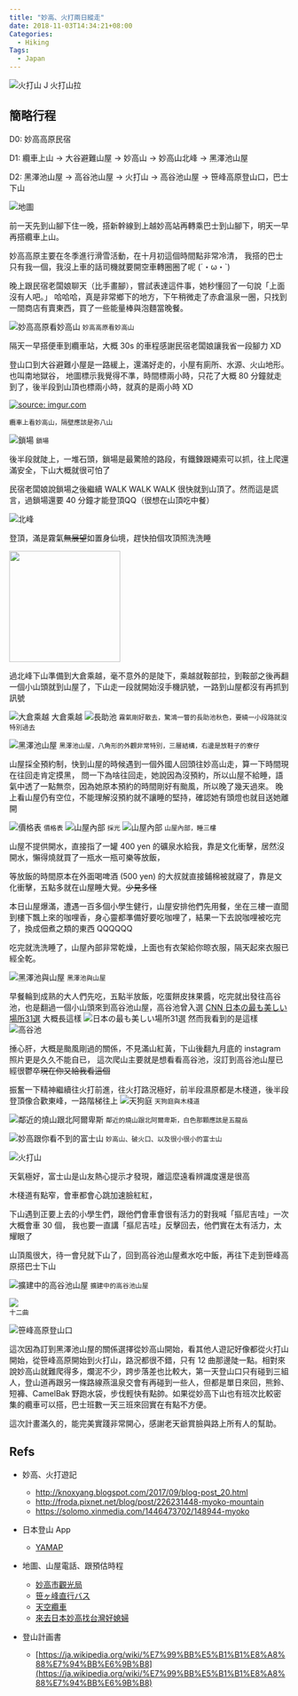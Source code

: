 ```yaml
---
title: "妙高、火打兩日縱走"
date: 2018-11-03T14:34:21+08:00
Categories:
  - Hiking
Tags:
  - Japan
---
```


![火打山](https://i.imgur.com/cadnHgf.jpg)
J 火打山拉

<!--more-->

## 簡略行程
D0: 妙高高原民宿

D1: 纜車上山 -> 大谷避難山屋 -> 妙高山 -> 妙高山北峰 -> 黑澤池山屋

D2: 黑澤池山屋 -> 高谷池山屋 -> 火打山 -> 高谷池山屋 -> 笹峰高原登山口，巴士下山

![地圖](https://i.imgur.com/xfckWd9.jpg)

前一天先到山腳下住一晚，搭新幹線到上越妙高站再轉乘巴士到山腳下，明天一早再搭纜車上山。

妙高高原主要在冬季進行滑雪活動，在十月初這個時間點非常冷清，
我搭的巴士只有我一個，我沒上車的話司機就要開空車轉圈圈了呢 (´・ω・`)

晚上跟民宿老闆娘聊天（比手畫腳），嘗試表達這件事，她秒懂回了一句說「上面沒有人吧。」
哈哈哈，真是非常鄉下的地方，下午稍微走了赤倉溫泉一圈，只找到一間商店有賣東西，買了一些能量棒與泡麵當晚餐。

![妙高高原看妙高山](https://i.imgur.com/txddXQu.jpg)
<small>妙高高原看妙高山</small>


隔天一早搭便車到纜車站，大概 30s 的車程感謝民宿老闆娘讓我省一段腳力 XD

登山口到大谷避難小屋是一路緩上，還滿好走的，小屋有廁所、水源、火山地形。也叫南地獄谷，
地圖標示我覺得不準，時間標兩小時，只花了大概 80 分鐘就走到了，後半段到山頂也標兩小時，就真的是兩小時 XD

<a href="https://imgur.com/lMRuhcn"><img src="https://i.imgur.com/lMRuhcn.gif" title="source: imgur.com" /></a>

<small>纜車上看妙高山，隔壁應該是弥八山</small>

![鎖場](https://i.imgur.com/vZSqLXQ.jpg)
<small>鎖場</small>

後半段就陡上，一堆石頭，鎖場是最驚險的路段，有鐵鍊跟繩索可以抓，往上爬還滿安全，下山大概就很可怕了

民宿老闆娘說鎖場之後繼續 WALK WALK WALK 很快就到山頂了。然而這是謊言，過鎖場還要 40 分鐘才能登頂QQ（很想在山頂吃中餐）

![北峰](https://i.imgur.com/NqnXI9S.jpg)

登頂，滿是霧氣<strike>無展望</strike>如置身仙境，趕快拍個攻頂照洗洗睡

<img src="https://i.imgur.com/dvxVWkM.jpg" width="200">

過北峰下山準備到大倉乘越，毫不意外的是陡下，乘越就鞍部拉，到鞍部之後再翻一個小山頭就到山屋了，下山走一段就開始沒手機訊號，一路到山屋都沒有再抓到訊號

![大倉乘越](https://i.imgur.com/JYXVLRC.jpg)
大倉乘越
![長助池](https://i.imgur.com/9lpewL1.jpg)
<small>霧氣剛好散去，驚鴻一瞥的長助池秋色，要繞一小段路就沒特別過去</small>

![黑澤池山屋](https://i.imgur.com/t6C5BbU.jpg)
<small>黑澤池山屋，八角形的外觀非常特別，三層結構，右邊是放鞋子的寮仔</small>

山屋採全預約制，快到山屋的時候遇到一個外國人回頭往妙高山走，算一下時間現在往回走肯定摸黑，
問一下為啥往回走，她說因為沒預約，所以山屋不給睡，語氣中透了一點無奈，因為她原本預約的時間剛好有颱風，所以晚了幾天過來。
晚上看山屋仍有空位，不能理解沒預約就不讓睡的堅持，確認她有頭燈也就目送她離開

![價格表](https://i.imgur.com/4lMoRsN.jpg)
<small>價格表</small>
![山屋內部](https://i.imgur.com/pW1Ox4m.jpg)
<small>採光</small>
![山屋內部](https://i.imgur.com/NEw03fj.jpg)
<small>山屋內部，睡三樓</small>

山屋不提供開水，直接指了一罐 400 yen 的礦泉水給我，靠是文化衝擊，居然沒開水，懶得燒就買了一瓶水一瓶可樂等放飯，

等放飯的時間原本在外面喝啤酒 (500 yen) 的大叔就直接鋪棉被就寢了，靠是文化衝擊，五點多就在山屋睡大覺。<strike>少見多怪</strike>

本日山屋爆滿，遭遇一百多個小學生健行，山屋安排他們先用餐，坐在三樓一直聞到樓下飄上來的咖哩香，身心靈都準備好要吃咖哩了，結果一下去說咖哩被吃完了，換成佃煮之類的東西 QQQQQQ

吃完就洗洗睡了，山屋內部非常乾燥，上面也有衣架給你晾衣服，隔天起來衣服已經全乾。

![黑澤池與山屋](https://i.imgur.com/N1tDVLQ.jpg)
<small>黑澤池與山屋</small>


早餐輪到成熟的大人們先吃，五點半放飯，吃蛋餅皮抹果醬，吃完就出發往高谷池，也是翻過一個小山頭來到高谷池山屋，高谷池曾入選 [CNN 日本の最も美しい場所31選](https://www.joetsutj.com/articles/52123959) 大概長這樣
![日本の最も美しい場所31選](https://cdn.joetsutj.com/storage/oi/f8497b2e.jpg)
然而我看到的是這樣
![高谷池](https://i.imgur.com/p01cCkD.jpg)


捶心肝，大概是颱風剛過的關係，不見滿山紅黃，下山後翻九月底的 instagram 照片更是久久不能自已，
這次爬山主要就是想看看高谷池，沒訂到高谷池山屋已經很鬱卒<strike>現在你又給我看這個</strike>

振奮一下精神繼續往火打前進，往火打路況極好，前半段濕原都是木棧道，後半段登頂像合歡東峰，一路階梯往上
![天狗庭](https://i.imgur.com/H0evGq9.jpg)
<small>天狗庭與木棧道</small>

![鄰近的燒山跟北阿爾卑斯](https://i.imgur.com/I6Nyshj.jpg)
<small>鄰近的燒山跟北阿爾卑斯，白色那顆應該是五龍岳</small>

![妙高跟你看不到的富士山](https://i.imgur.com/B02IcBc.jpg)
<small>妙高山、破火口、以及很小很小的富士山</small>

![火打山](https://i.imgur.com/Ndamtzv.jpg)

天氣極好，富士山是山友熱心提示才發現，離這麼遠看辨識度還是很高

木棧道有點窄，會車都會心跳加速臉紅紅，

下山遇到正要上去的小學生們，跟他們會車會很有活力的對我喊「摳尼吉哇」一次大概會車 30 個，
我也要一直講「摳尼吉哇」反擊回去，他們實在太有活力，太耀眼了

山頂風很大，待一會兒就下山了，回到高谷池山屋煮水吃中飯，再往下走到笹峰高原搭巴士下山

![擴建中的高谷池山屋](https://i.imgur.com/qlf1WOk.jpg)
<small>擴建中的高谷池山屋</small>

<img src="https://i.imgur.com/ELThO8o.gif">
<div><small>十二曲</small></div>

![笹峰高原登山口](https://i.imgur.com/oi7Ypd0.jpg)

這次因為訂到黑澤池山屋的關係選擇從妙高山開始，看其他人遊記好像都從火打山開始，從笹峰高原開始到火打山，路況都很不錯，只有 12 曲那邊陡一點。相對來說妙高山就難爬得多，爛泥不少，跨步落差也比較大，第一天登山口只有碰到三組人，登山道再跟另一條路線燕溫泉交會有再碰到一些人，但都是單日來回，熊鈴、短褲、CamelBak 野跑水袋，步伐輕快有點帥。如果從妙高下山也有班次比較密集的纜車可以搭，巴士班數一天三班來回實在有點不方便。

這次計畫滿久的，能完美實踐非常開心，感謝老天爺賞臉與路上所有人的幫助。


## Refs
- 妙高、火打遊記
  - http://knoxyang.blogspot.com/2017/09/blog-post_20.html
  - http://froda.pixnet.net/blog/post/226231448-myoko-mountain
  - https://solomo.xinmedia.com/1446473702/148944-myoko

- 日本登山 App
  - [YAMAP](https://yamap.co.jp/)

- 地圖、山屋電話、跟預估時程
  - [妙高市觀光局](http://tw.myoko-note.jp/tourism/outdoor_activity/climbing.html)
  - [笹ヶ峰直行バス](http://keinanbus.com/)
  - [天空纜車](http://www.akr-sky.com/)
  - [來去日本妙高找台灣好媳婦](https://www.facebook.com/myokotaiwan/)

- 登山計画書
  - [https://ja.wikipedia.org/wiki/%E7%99%BB%E5%B1%B1%E8%A8%88%E7%94%BB%E6%9B%B8](https://ja.wikipedia.org/wiki/%E7%99%BB%E5%B1%B1%E8%A8%88%E7%94%BB%E6%9B%B8)
